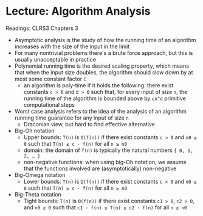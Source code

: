 # Lecture: Algorithm Analysis
Readings: CLRS3 Chapters 3

- Asymptotic analysis is the study of how the running time of an algorithm increases with the size of the input in the limit
- For many nontrivial problems there's a brute force approach, but this is usually unacceptable in practice
- Polynomial running time is the desired scaling property, which means that when the input size doubles, the algorithm should slow down by at most some constant factor ``C``
  - an algorithm is poly-time if it holds the following: there exist constants ``c > 0`` and ``d > 0`` such that, for every input of size ``n``, the running time of the algorithm is bounded above by ``cn^d`` primitive computational steps
- Worst case analysis refers to the idea of the analysis of an algorithm running time guarantee for any input of size ``n``
  - Draconian view, but hard to find effective alternative
- Big-Oh notation
  - Upper bounds: ``T(n)`` is ``O(f(n))`` if there exist constants ``c > 0`` and ``n0 ≥ 0`` such that ``T(n) ≤ c · f(n)`` for all ``n ≥ n0``
  - domain: the domain of ``f(n)`` is typically the natural numbers ``{ 0, 1, 2, … }``
  - non-negative functions: when using big-Oh notation, we assume that the functions involved are (asymptotically) non-negative
- Big-Omega notation
  - Lower bounds: ``T(n)`` is ``Ω(f(n))`` if there exist constants ``c > 0`` and ``n0 ≥ 0`` such that ``T(n) ≥ c · f(n)`` for all ``n ≥ n0``
- Big-Theta notation
  - Tight bounds:  ``T(n)`` is ``Θ(f(n))`` if there exist constants ``c1 > 0``, ``c2 > 0``, and ``n0 ≥ 0`` such that ``c1 · f(n) ≤ T(n) ≤ c2 · f(n)`` for all ``n ≥ n0``
